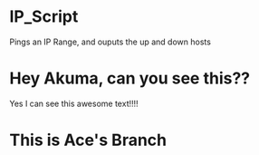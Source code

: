 # IP_Script
Pings an IP Range, and ouputs the up and down hosts

# Hey Akuma, can you see this??
Yes I can see this awesome text!!!!

# This is Ace's Branch